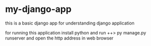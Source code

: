 # my-django-app
this is a basic django app for understanding django application


for running this application 
install python and run ++>  py manage.py runserver
and open the http address in web browser

